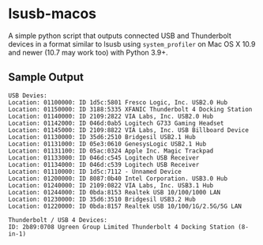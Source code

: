 # lsusb-macos
A simple python script that outputs connected USB and Thunderbolt devices in a format similar to lsusb using `system_profiler` on Mac OS X 10.9 and newer (10.7 may work too) with Python 3.9+.

## Sample Output
```
USB Devies:
Location: 01100000: ID 1d5c:5801 Fresco Logic, Inc. USB2.0 Hub
Location: 01150000: ID 3188:5335 XFANIC Thunderbolt 4 Docking Station
Location: 01140000: ID 2109:2822 VIA Labs, Inc. USB2.0 Hub
Location: 01142000: ID 046d:0ab5 Logitech G733 Gaming Headset
Location: 01145000: ID 2109:8822 VIA Labs, Inc. USB Billboard Device
Location: 01130000: ID 35d6:2510 Bridgesil USB2.1 Hub
Location: 01131000: ID 05e3:0610 GenesysLogic USB2.1 Hub
Location: 01131100: ID 05ac:0324 Apple Inc. Magic Trackpad
Location: 01133000: ID 046d:c545 Logitech USB Receiver
Location: 01134000: ID 046d:c539 Logitech USB Receiver
Location: 01110000: ID 1d5c:7112 - Unnamed Device
Location: 01200000: ID 8087:0b40 Intel Corporation. USB3.0 Hub
Location: 01240000: ID 2109:0822 VIA Labs, Inc. USB3.1 Hub
Location: 01244000: ID 0bda:8153 Realtek USB 10/100/1000 LAN
Location: 01230000: ID 35d6:3510 Bridgesil USB3.2 Hub
Location: 01220000: ID 0bda:8157 Realtek USB 10/100/1G/2.5G/5G LAN

Thunderbolt / USB 4 Devices:
ID: 2b89:0708 Ugreen Group Limited Thunderbolt 4 Docking Station (8-in-1)
```